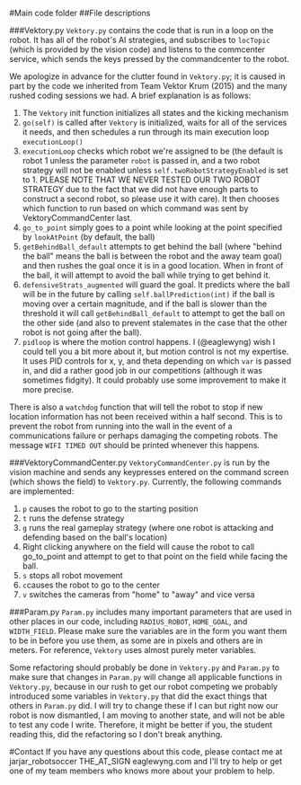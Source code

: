 #Main code folder
##File descriptions

###Vektory.py
`Vektory.py` contains the code that is run in a loop on the robot. It has all of the robot's AI strategies, 
and subscribes to `locTopic` (which is provided by the vision code) and listens to the commcenter service, which
sends the keys pressed by the commandcenter to the robot.

We apologize in advance for the clutter found in `Vektory.py`; it is caused in part by the code we inherited from 
Team Vektor Krum (2015) and the many rushed coding sessions we had. A brief explanation is as follows:

1. The `Vektory` init function initializes all states and the kicking mechanism
2. `go(self)` is called after `Vektory` is initialized, waits for all of the services it needs, and then schedules a run
through its main execution loop `executionLoop()`
3. `executionLoop` checks which robot we're assigned to be (the default is robot 1 unless the parameter `robot` is passed in,
and a two robot strategy will not be enabled unless `self.twoRobotStrategyEnabled` is set to 1. PLEASE NOTE THAT WE NEVER TESTED
OUR TWO ROBOT STRATEGY due to the fact that we did not have enough parts to construct a second robot, so please use it with care).
It then chooses which function to run based on which command was sent by VektoryCommandCenter last.
4. `go_to_point` simply goes to a point while looking at the point specified by `lookAtPoint` (by default, the ball)
5. `getBehindBall_default` attempts to get behind the ball (where "behind the ball" means the ball is between the robot and the away team
goal) and then rushes the goal once it is in a good location. When in front of the ball, it will attempt to avoid the ball while
trying to get behind it.
6. `defensiveStrats_augmented` will guard the goal. It predicts where the ball will be in the future by calling `self.ballPrediction(int)`
if the ball is moving over a certain magnitude, and if the ball is slower than the threshold it will call `getBehindBall_default`
to attempt to get the ball on the other side (and also to prevent stalemates in the case that the other robot is not going after
the ball). 
7. `pidloop` is where the motion control happens. I (@eaglewyng) wish I could tell you a bit more about it, but motion control is
not my expertise. It uses PID controls for x, y, and theta depending on which `var` is passed in, and did a rather good job in our 
competitions (although it was sometimes fidgity). It could probably use some improvement to make it more precise.

There is also a `watchdog` function that will tell the robot to stop if new location information has not been received within a half
second. This is to prevent the robot from running into the wall in the event of a communications failure or perhaps damaging the 
competing robots. The message `WIFI TIMED OUT` should be printed whenever this happens.

###VektoryCommandCenter.py
`VektoryCommandCenter.py` is run by the vision machine and sends any keypresses entered on the command screen (which shows the field)
to `Vektory.py`. Currently, the following commands are implemented:

1. `p` causes the robot to go to the starting position
2. `t` runs the defense strategy
3. `g` runs the real gameplay strategy (where one robot is attacking and defending based on the ball's location)
4. Right clicking anywhere on the field will cause the robot to call go_to_point and attempt to get to that point on the field while facing the ball. 
5. `s` stops all robot movement
6. `c`causes the robot to go to the center
7. `v` switches the cameras from "home" to "away" and vice versa

###Param.py
`Param.py` includes many important parameters that are used in other places in our code, including `RADIUS_ROBOT`, 
`HOME_GOAL`, and `WIDTH_FIELD`. Please make sure the variables are in the form you want them to be in before you
use them, as some are in pixels and others are in meters. For reference, `Vektory` uses almost purely meter variables.

Some refactoring should probably be done in `Vektory.py` and `Param.py` to make sure that changes in `Param.py` will 
change all applicable functions in `Vektory.py`, because in our rush to get our robot competing we probably introduced
some variables in `Vektory.py` that did the exact things that others in `Param.py` did. I will try to change these if I
can but right now our robot is now dismantled, I am moving to another state, and will not be able to test any code I write. 
Therefore, it might be better if you, the student reading this, did the refactoring so I don't break anything.

#Contact
If you have any questions about this code, please contact me at jarjar_robotsoccer THE_AT_SIGN eaglewyng.com and I'll try to help or get one of my team members who knows more about your problem to help.
